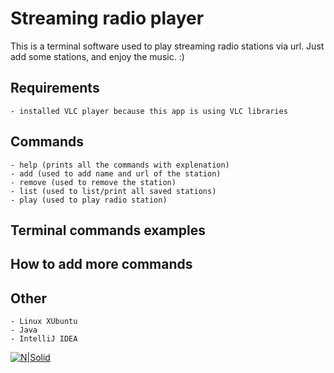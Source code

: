# Streaming radio player

This is a terminal software used to play streaming radio stations via url. Just add some stations, and enjoy the music. :)

## Requirements
    - installed VLC player because this app is using VLC libraries
    
## Commands
    - help (prints all the commands with explenation)
    - add (used to add name and url of the station)
    - remove (used to remove the station)
    - list (used to list/print all saved stations)
    - play (used to play radio station)
    
## Terminal commands examples
    
## How to add more commands

## Other
	- Linux XUbuntu
	- Java
	- IntelliJ IDEA

[![N|Solid](http://www.blogworld.com/wp-content/uploads/2009/04/linkedin-logo.jpg)](https://rs.linkedin.com/in/nemanjapetrovic1994)
